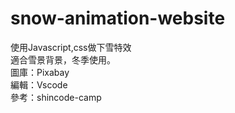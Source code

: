 # snow-animation-website<br>
使用Javascript,css做下雪特效<br>
適合雪景背景，冬季使用。<br>
圖庫：Pixabay<br>
編輯：Vscode<br>
參考：shincode-camp
